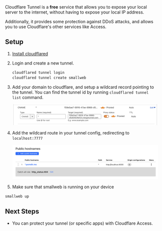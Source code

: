 
Cloudflare Tunnel is a **free** service that allows you to expose your local server to the internet, without having to expose your local IP address.

Additionally, it provides some protection against DDoS attacks, and allows you to use Cloudflare's other services like Access.

## Setup

1. [Install cloudflared](https://developers.cloudflare.com/cloudflare-one/connections/connect-networks/downloads/)

1. Login and create a new tunnel.

    ```bash
    cloudflared tunnel login
    cloudflared tunnel create smallweb
    ```

1. Add your domain to cloudflare, and setup a wildcard record pointing to the tunnel. You can find the tunnel id by running `cloudflared tunnel list` command.

    ![alt text](./dns.png)

1. Add the wildcard route in your tunnel config, redirecting to `localhost:7777`

    ![alt text](./wildcard.png)

1. Make sure that smallweb is running on your device

```ts
smallweb up
```

## Next Steps

- You can protect your tunnel (or specific apps) with Cloudflare Access.
